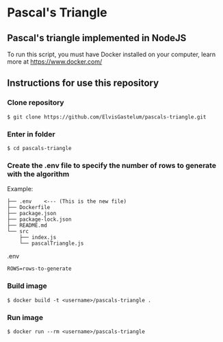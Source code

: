 # Pascal's Triangle
## Pascal's triangle implemented in NodeJS

To run this script, you must have Docker installed on your computer, learn more at https://www.docker.com/

## Instructions for use this repository
### Clone repository
```
$ git clone https://github.com/ElvisGastelum/pascals-triangle.git
```
### Enter in folder
```
$ cd pascals-triangle
```
### Create the .env file to specify the number of rows to generate with the algorithm 
Example:
```
├── .env    <--- (This is the new file)
├── Dockerfile
├── package.json
├── package-lock.json
├── README.md
└── src
    ├── index.js
    └── pascalTriangle.js
```

.env
```
ROWS=rows-to-generate
```

### Build image
```
$ docker build -t <username>/pascals-triangle .
```

### Run image
```
$ docker run --rm <username>/pascals-triangle
```

